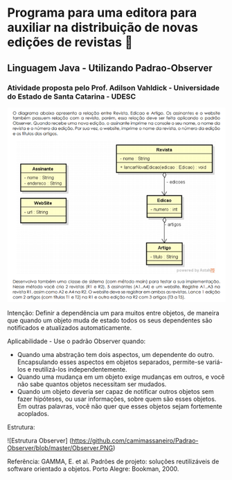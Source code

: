 # Programa para uma editora para auxiliar na distribuição de novas edições de revistas :twisted_rightwards_arrows: 
## Linguagem Java - Utilizando Padrao-Observer 

### Atividade proposta pelo Prof. Adilson Vahldick - Universidade do Estado de Santa Catarina - UDESC

![Atividade Observer](https://github.com/camimassaneiro/Padrao-Observer---GOF/blob/master/atividade%20observer.PNG)

Intenção: Definir a dependência um para muitos entre objetos, de maneira que quando um objeto muda de estado todos os seus dependentes são notificados e atualizados automaticamente.

Aplicabilidade - Use o padrão Observer quando: 

- Quando uma abstração tem dois aspectos, um dependente do outro. Encapsulando esses aspectos em objetos separados, permite-se variá-los e reutilizá-los independentemente. 
- Quando uma mudança em um objeto exige mudanças em outros, e você não sabe quantos objetos necessitam ser mudados. 
- Quando um objeto deveria ser capaz de notificar outros objetos sem fazer hipóteses, ou usar informações, sobre quem são esses objetos. Em outras palavras, você não quer que esses objetos sejam fortemente acoplados.

Estrutura:

![Estrutura Observer] (https://github.com/camimassaneiro/Padrao-Observer/blob/master/Observer.PNG)

Referência:
GAMMA, E. et al. Padrões de projeto: soluções reutilizáveis de software orientado a objetos.
Porto Alegre: Bookman, 2000. 
